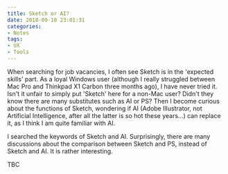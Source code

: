 ```yaml
---
title: Sketch or AI?
date: 2018-09-10 23:01:31
categories: 
- Notes
tags: 
- UX
- Tools
---
```

When searching for job vacancies, I often see Sketch is in the 'expected skills' part. As a loyal Windows user (although I really struggled between Mac Pro and Thinkpad X1 Carbon three months ago), I have never tried it. Isn't it unfair to simply put 'Sketch' here for a non-Mac user? Didn't they know there are many substitutes such as AI or PS? Then I become curious about the functions of Sketch, wondering if AI (Adobe Illustrator, not Artificial Intelligence, after all the latter is so hot these years...) can replace it, as I think I am quite familiar with AI. 

I searched the keywords of Sketch and AI. Surprisingly, there are many discussions about the comparison between Sketch and PS, instead of Sketch and AI. It is rather interesting.

TBC